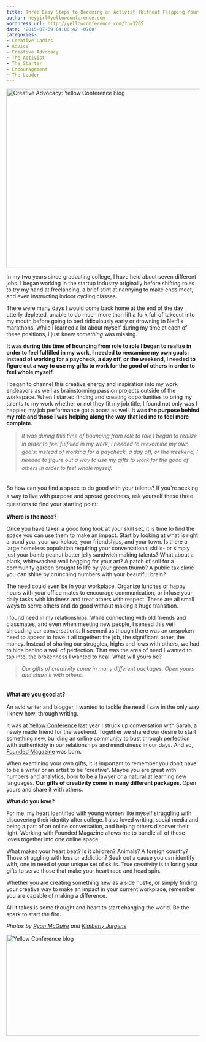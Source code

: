 ```yaml
---
title: Three Easy Steps to Becoming an Activist (Without Flipping Your World Upside Down)
author: heygirl@yellowconference.com
wordpress_url: http://yellowconference.com/?p=3265
date: '2015-07-09 04:00:42 -0700'
categories:
- Creative Ladies
- Advice
- Creative Advocacy
- The Activist
- The Starter
- Encouragement
- The Leader
---
```

<p><a href="http://yellowconference.com/wp-content/uploads/2015/07/108H.jpg"><img class="aligncenter size-full wp-image-3258" src="http://yellowconference.com/wp-content/uploads/2015/07/108H.jpg" alt="Creative Advocacy: Yellow Conference Blog" width="700" height="467" /></a></p>
<p>In my two years since graduating college, I have held about seven different jobs. I began working in the startup industry originally before shifting roles to try my hand at freelancing, a brief stint at nannying to make ends meet, and even instructing indoor cycling classes.</p>
<p>There were many days I would come back home at the end of the day utterly depleted, unable to do much more than lift a fork full of takeout into my mouth before going to bed ridiculously early or drowning in Netflix marathons. While I learned a lot about myself during my time at each of these positions, I just knew <em>something</em> was missing.</p>
<p><strong>It was during this time of bouncing from role to role I began to realize in order to feel fulfilled in my work, I needed to reexamine my own goals: instead of working for a paycheck, a day off, or the weekend, I needed to figure out a way to use my gifts to work for the good of others in order to feel whole myself.</strong></p>
<p>I began to channel this creative energy and inspiration into my work endeavors as well as brainstorming passion projects outside of the workspace. When I started finding and creating opportunities to bring my talents to my work whether or not they fit my job title, I found not only was I happier, my job performance got a boost as well. <strong>It was the purpose behind my role and those I was helping along the way that led me to feel more complete.</strong></p>
<blockquote><p><em><span style="line-height: 1.5;">It was during this time of bouncing from role to role I began to realize in order to feel fulfilled in my work, I needed to reexamine my own goals: instead of working for a paycheck, a day off, or the weekend, I needed to figure out a way to use my gifts to work for the good of others in order to feel whole myself.</span></em></blockquote><br />
<span style="line-height: 1.5;">So how can you find a space to do good with your talents? If you&rsquo;re seeking a way to live with purpose and spread goodness, ask yourself these three questions to find your starting point:</span></p>
<p><strong>Where is the need?</strong></p>
<p>Once you have taken a good long look at your skill set, it is time to find the space you can use them to make an impact.&nbsp;Start by looking at what is right around you: your workplace, your friendships, and your town. Is there a large homeless population requiring your conversational skills- or simply just your bomb peanut butter jelly sandwich making talents? What about a blank, whitewashed wall begging for your art? A patch of soil for a community garden brought to life by your green thumb? A public tax clinic you can shine by crunching numbers with your beautiful brain?</p>
<p>The need could even be in your workplace. Organize lunches or happy hours with your office mates to encourage communication, or infuse your daily tasks with kindness and treat others with respect. These are all small ways to serve others and do good without making a huge transition.</p>
<p>I found need in my relationships. While connecting with old friends and classmates, and even when meeting new people, I sensed this veil shrouding our conversations. It seemed as though there was an unspoken need to appear to have it all together: the job, the significant other, the money. Instead of sharing our struggles, highs and lows with others, we had to hide behind a wall of perfection.&nbsp;That was the area of need I wanted to tap into, the brokenness I wanted to heal. What will yours be?</p>
<blockquote><p><em>Our gifts of creativity come in many different packages. Open yours and share it with others.</em></blockquote><br />
<strong style="line-height: 1.5;">What are you good at?</strong></p>
<p>An avid writer and blogger, I wanted to tackle the need I saw in the only way I knew how: through writing.</p>
<p>It was at <a href="https://ti.to/yellowconference/yellow-conference-2015" target="_blank">Yellow Conference</a> last year I struck up conversation with Sarah, a newly made friend for the weekend. Together we shared our desire to start something new, building an online community to bust through perfection with authenticity in our relationships and mindfulness in our days. And so, <a href="http://foundedmagazine.com/" target="_blank">Founded Magazine</a> was born.</p>
<p>When examining your own gifts, it is important to remember you don&rsquo;t have to be a writer or an artist to be &ldquo;creative&rdquo;. Maybe you are great with numbers and analytics, born to be a lawyer or a natural at learning new languages. <strong>Our gifts of creativity come in many different packages. </strong>Open yours and share it with others.</p>
<p><strong>What do you love?</strong></p>
<p>For me, my heart identified with young women like myself struggling with discovering their identity after college. I also loved writing, social media and being a part of an online conversation, and helping others discover their light. Working with Founded Magazine allows me to bundle all of these loves together into one online space.</p>
<p>What makes your heart beat? Is it children? Animals? A foreign country? Those struggling with loss or addiction? Seek out a cause you can identify with, one in need of your unique set of skills. True creativity is tailoring your gifts to serve those that make your heart race and head spin.</p>
<p>Whether you are creating something new as a side hustle, or simply finding your creative way to make an impact in your current workplace, remember you are capable of making a difference.</p>
<p>All it takes is some thought and heart to start changing the world. Be the spark to start the fire.</p>
<p><i>Photos by <a href="http://www.gratisography.com/" target="_blank">Ryan McGuire</a>&nbsp;and <a href="http://eclecticstateofmind.com/" target="_blank">Kimberly Jurgens</a><a href="http://yellowconference.com/wp-content/uploads/2015/07/twins.jpg"><br />
</a></i></p>
<p><a href="http://www.avery-johnson.com/" target="_blank"><img class="aligncenter size-full wp-image-2997" src="http://yellowconference.com/wp-content/uploads/2015/05/Averyjohnson.jpg" alt="Yellow Conference blog" width="700" height="264" /></a></p>
<p>&nbsp;</p>
<p>&nbsp;</p>
